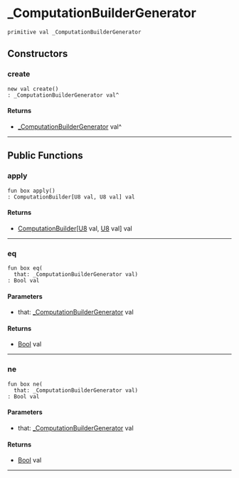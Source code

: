 # _ComputationBuilderGenerator

```pony
primitive val _ComputationBuilderGenerator
```

## Constructors

### create

```pony
new val create()
: _ComputationBuilderGenerator val^
```

#### Returns

* [_ComputationBuilderGenerator](wallaroo-core-initialization-_ComputationBuilderGenerator) val^

---

## Public Functions

### apply

```pony
fun box apply()
: ComputationBuilder[U8 val, U8 val] val
```

#### Returns

* [ComputationBuilder](wallaroo-core-topology-ComputationBuilder)\[[U8](builtin-U8) val, [U8](builtin-U8) val\] val

---

### eq

```pony
fun box eq(
  that: _ComputationBuilderGenerator val)
: Bool val
```
#### Parameters

*   that: [_ComputationBuilderGenerator](wallaroo-core-initialization-_ComputationBuilderGenerator) val

#### Returns

* [Bool](builtin-Bool) val

---

### ne

```pony
fun box ne(
  that: _ComputationBuilderGenerator val)
: Bool val
```
#### Parameters

*   that: [_ComputationBuilderGenerator](wallaroo-core-initialization-_ComputationBuilderGenerator) val

#### Returns

* [Bool](builtin-Bool) val

---


